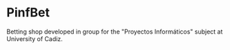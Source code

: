 # PinfBet
Betting shop developed in group for the "Proyectos Informáticos" subject at University of Cadiz. 
